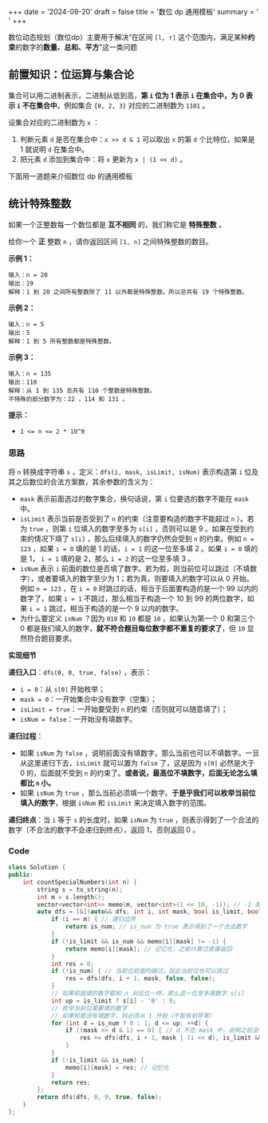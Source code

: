 +++
date = '2024-09-20'
draft = false
title = '数位 dp 通用模板'
summary = ' '
+++

数位动态规划（数位dp）主要用于解决“在区间 `[l, r]` 这个范围内，满足某种**约束**的数字的**数量、总和、平方**”这一类问题



## 前置知识：位运算与集合论

集合可以用二进制表示，二进制从低到高，**第 `i` 位为 1 表示 `i` 在集合中，为 0 表示 `i` 不在集合中**。例如集合 `{0, 2, 3}` 对应的二进制数为 `1101` 。

设集合对应的二进制数为 `x` ：

1. 判断元素 `d` 是否在集合中：`x >> d & 1` 可以取出 `x` 的第 `d` 个比特位，如果是 1 就说明 `d` 在集合中。
2. 把元素 `d` 添加到集合中：将 `x` 更新为 `x | (1 << d)` 。

下面用一道题来介绍数位 dp 的通用模板



## 统计特殊整数

如果一个正整数每一个数位都是 **互不相同** 的，我们称它是 **特殊整数** 。

给你一个 **正** 整数 `n` ，请你返回区间 `[1, n]` 之间特殊整数的数目。

 

**示例 1：**

```
输入：n = 20
输出：19
解释：1 到 20 之间所有整数除了 11 以外都是特殊整数。所以总共有 19 个特殊整数。
```

**示例 2：**

```
输入：n = 5
输出：5
解释：1 到 5 所有整数都是特殊整数。
```

**示例 3：**

```
输入：n = 135
输出：110
解释：从 1 到 135 总共有 110 个整数是特殊整数。
不特殊的部分数字为：22 ，114 和 131 。
```

 

**提示：**

- `1 <= n <= 2 * 10^9`



### 思路

将 `n` 转换成字符串 `s` ，定义：`dfs(i, mask, isLimit, isNum)` 表示构造第 `i` 位及其之后数位的合法方案数，其余参数的含义为：

- `mask` 表示前面选过的数字集合，换句话说，第 `i` 位要选的数字不能在 `mask` 中。
- `isLimit` 表示当前是否受到了 `n` 的约束（注意要构造的数字不能超过 `n` ）。若为 `true` ，则第 `i` 位填入的数字至多为 `s[i]` ，否则可以是 9 。如果在受到约束的情况下填了 `s[i]` ，那么后续填入的数字仍然会受到 `n` 的约束。例如 `n = 123` ，如果 `i = 0` 填的是 1 的话，`i = 1` 的这一位至多填 2 。如果 `i = 0` 填的是 1， `i = 1` 填的是 2，那么 `i = 2` 的这一位至多填 3 。
- `isNum` 表示 `i` 前面的数位是否填了数字。若为假，则当前位可以跳过（不填数字），或者要填入的数字至少为 1；若为真，则要填入的数字可以从 0 开始。例如 `n = 123` ，在 `i = 0` 时跳过的话，相当于后面要构造的是一个 99 以内的数字了，如果 `i = 1` 不跳过，那么相当于构造一个 10 到 99 的两位数字，如果 `i = 1` 跳过，相当于构造的是一个 9 以内的数字。
- 为什么要定义 `isNum` ？因为 `010` 和 `10` 都是 `10` ，如果认为第一个 0 和第三个 0 都是我们填入的数字，**就不符合题目每位数字都不重复的要求了**，但 `10` 显然符合题目要求。



**实现细节**

**递归入口**：`dfs(0, 0, true, false)` ，表示：

- `i = 0`：从 `s[0]` 开始枚举；
- `mask = 0`：一开始集合中没有数字（空集）；
- `isLimit = true`：一开始要受到 `n` 的约束（否则就可以随意填了）；
- `isNum = false`：一开始没有填数字。

**递归过程**：

- 如果 `isNum` 为 `false` ，说明前面没有填数字，那么当前也可以不填数字。一旦从这里递归下去，`isLimit` 就可以置为 `false` 了，这是因为 `s[0]` 必然是大于 0 的，后面就不受到 `n` 的约束了。**或者说，最高位不填数字，后面无论怎么填都比 `n` 小。**
- 如果 `isNum` 为 `true` ，那么当前必须填一个数字。**于是乎我们可以枚举当前位填入的数字**，根据 `isNum` 和 `isLimit` 来决定填入数字的范围。

**递归终点**：当 `i` 等于 `s` 的长度时，如果 `isNum` 为 `true` ，则表示得到了一个合法的数字（不合法的数字不会递归到终点），返回 1，否则返回 0 。



### Code

```c++
class Solution {
public:
    int countSpecialNumbers(int n) {
        string s = to_string(n);
        int m = s.length();
        vector<vector<int>> memo(m, vector<int>(1 << 10, -1)); // -1 表示当前位没有计算过
        auto dfs = [&](auto&& dfs, int i, int mask, bool is_limit, bool is_num) -> int {
            if (i == m) { // 递归边界
                return is_num; // is_num 为 true 表示得到了一个合法数字
            }
            if (!is_limit && is_num && memo[i][mask] != -1) {
                return memo[i][mask]; // 记忆化，之前计算过直接返回
            }
            int res = 0;
            if (!is_num) { // 当前位前面均跳过，因此当前位也可以跳过
                res = dfs(dfs, i + 1, mask, false, false);
            }
            // 如果前面填的数字都和 n 对应位一样，那么这一位至多填数字 s[i]
            int up = is_limit ? s[i] - '0' : 9;
            // 枚举当前位需要填的数字
            // 如果前面没有填数字，则必须从 1 开始（不能有前导零）
            for (int d = is_num ? 0 : 1; d <= up; ++d) {
                if ((mask >> d & 1) == 0) { // d 不在 mask 中，说明之前没有填过 d
                    res += dfs(dfs, i + 1, mask | (1 << d), is_limit && d == up, true);
                }
            }
            if (!is_limit && is_num) {
                memo[i][mask] = res; // 记忆化
            }
            return res;
        };
        return dfs(dfs, 0, 0, true, false);
    }
};
```

